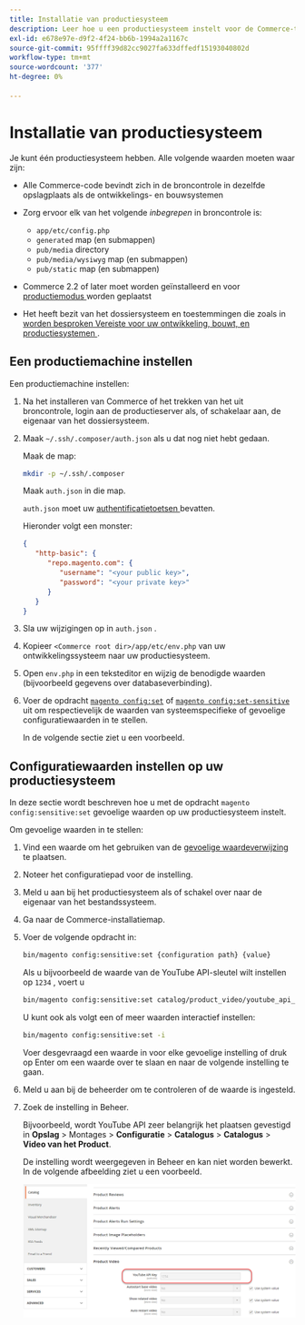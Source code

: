 ```yaml
---
title: Installatie van productiesysteem
description: Leer hoe u een productiesysteem instelt voor de Commerce-toepassing.
exl-id: e678e97e-d9f2-4f24-bb6b-1994a2a1167c
source-git-commit: 95ffff39d82cc9027fa633dffedf15193040802d
workflow-type: tm+mt
source-wordcount: '377'
ht-degree: 0%

---
```


# Installatie van productiesysteem

Je kunt één productiesysteem hebben. Alle volgende waarden moeten waar zijn:

- Alle Commerce-code bevindt zich in de broncontrole in dezelfde opslagplaats als de ontwikkelings- en bouwsystemen
- Zorg ervoor elk van het volgende _inbegrepen_ in broncontrole is:

   - `app/etc/config.php`
   - `generated` map (en submappen)
   - `pub/media` directory
   - `pub/media/wysiwyg` map (en submappen)
   - `pub/static` map (en submappen)

- Commerce 2.2 of later moet worden geïnstalleerd en voor [ productiemodus ](../bootstrap/application-modes.md#production-mode) worden geplaatst
- Het heeft bezit van het dossiersysteem en toestemmingen die zoals in [ worden besproken Vereiste voor uw ontwikkeling, bouwt, en productiesystemen ](../deployment/prerequisites.md).

## Een productiemachine instellen

Een productiemachine instellen:

1. Na het installeren van Commerce of het trekken van het uit broncontrole, login aan de productieserver als, of schakelaar aan, de eigenaar van het dossiersysteem.
1. Maak `~/.ssh/.composer/auth.json` als u dat nog niet hebt gedaan.

   Maak de map:

   ```bash
   mkdir -p ~/.ssh/.composer
   ```

   Maak `auth.json` in die map.

   `auth.json` moet uw [ authentificatietoetsen ](../../installation/prerequisites/authentication-keys.md) bevatten.

   Hieronder volgt een monster:

   ```json
   {
      "http-basic": {
         "repo.magento.com": {
            "username": "<your public key>",
            "password": "<your private key>"
         }
      }
   }
   ```

1. Sla uw wijzigingen op in `auth.json` .
1. Kopieer `<Commerce root dir>/app/etc/env.php` van uw ontwikkelingssysteem naar uw productiesysteem.
1. Open `env.php` in een teksteditor en wijzig de benodigde waarden (bijvoorbeeld gegevens over databaseverbinding).
1. Voer de opdracht [`magento config:set`](../cli/set-configuration-values.md) of [`magento config:set-sensitive`](../cli/set-configuration-values.md) uit om respectievelijk de waarden van systeemspecifieke of gevoelige configuratiewaarden in te stellen.

   In de volgende sectie ziet u een voorbeeld.

## Configuratiewaarden instellen op uw productiesysteem

In deze sectie wordt beschreven hoe u met de opdracht `magento config:sensitive:set` gevoelige waarden op uw productiesysteem instelt.

Om gevoelige waarden in te stellen:

1. Vind een waarde om het gebruiken van de [ gevoelige waardeverwijzing ](../reference/config-reference-sens.md) te plaatsen.
1. Noteer het configuratiepad voor de instelling.
1. Meld u aan bij het productiesysteem als of schakel over naar de eigenaar van het bestandssysteem.
1. Ga naar de Commerce-installatiemap.
1. Voer de volgende opdracht in:

   ```bash
   bin/magento config:sensitive:set {configuration path} {value}
   ```

   Als u bijvoorbeeld de waarde van de YouTube API-sleutel wilt instellen op `1234` , voert u

   ```bash
   bin/magento config:sensitive:set catalog/product_video/youtube_api_key 1234
   ```

   U kunt ook als volgt een of meer waarden interactief instellen:

   ```bash
   bin/magento config:sensitive:set -i
   ```

   Voer desgevraagd een waarde in voor elke gevoelige instelling of druk op Enter om een waarde over te slaan en naar de volgende instelling te gaan.

1. Meld u aan bij de beheerder om te controleren of de waarde is ingesteld.
1. Zoek de instelling in Beheer.

   Bijvoorbeeld, wordt YouTube API zeer belangrijk het plaatsen gevestigd in **Opslag** > Montages > **Configuratie** > **Catalogus** > **Catalogus** > **Video van het Product**.

   De instelling wordt weergegeven in Beheer en kan niet worden bewerkt. In de volgende afbeelding ziet u een voorbeeld.

   ![ Gevoelige het plaatsen in Admin ](../../assets/configuration/sensitive-set.png)
